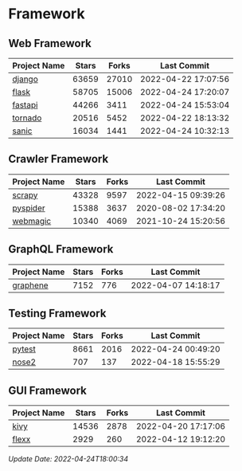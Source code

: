 # Framework

## Web Framework
| Project Name | Stars | Forks | Last Commit |
| ------------ | ----- | ----- | ----------- |
| [django](https://github.com/django/django) | 63659 | 27010 | 2022-04-22 17:07:56 |
| [flask](https://github.com/pallets/flask) | 58705 | 15006 | 2022-04-24 17:20:07 |
| [fastapi](https://github.com/tiangolo/fastapi) | 44266 | 3411 | 2022-04-24 15:53:04 |
| [tornado](https://github.com/tornadoweb/tornado) | 20516 | 5452 | 2022-04-22 18:13:32 |
| [sanic](https://github.com/sanic-org/sanic) | 16034 | 1441 | 2022-04-24 10:32:13 |

## Crawler Framework
| Project Name | Stars | Forks | Last Commit |
| ------------ | ----- | ----- | ----------- |
| [scrapy](https://github.com/scrapy/scrapy) | 43328 | 9597 | 2022-04-15 09:39:26 |
| [pyspider](https://github.com/binux/pyspider) | 15388 | 3637 | 2020-08-02 17:34:20 |
| [webmagic](https://github.com/code4craft/webmagic) | 10340 | 4069 | 2021-10-24 15:20:56 |

## GraphQL Framework
| Project Name | Stars | Forks | Last Commit |
| ------------ | ----- | ----- | ----------- |
| [graphene](https://github.com/graphql-python/graphene) | 7152 | 776 | 2022-04-07 14:18:17 |

## Testing Framework
| Project Name | Stars | Forks | Last Commit |
| ------------ | ----- | ----- | ----------- |
| [pytest](https://github.com/pytest-dev/pytest) | 8661 | 2016 | 2022-04-24 00:49:20 |
| [nose2](https://github.com/nose-devs/nose2) | 707 | 137 | 2022-04-18 15:55:29 |

## GUI Framework
| Project Name | Stars | Forks | Last Commit |
| ------------ | ----- | ----- | ----------- |
| [kivy](https://github.com/kivy/kivy) | 14536 | 2878 | 2022-04-20 17:17:06 |
| [flexx](https://github.com/flexxui/flexx) | 2929 | 260 | 2022-04-12 19:12:20 |

*Update Date: 2022-04-24T18:00:34*